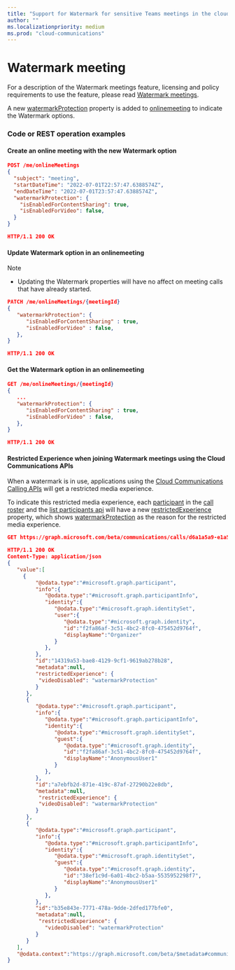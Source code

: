 ```yaml
---
title: "Support for Watermark for sensitive Teams meetings in the cloud communications APIs"
author: ""
ms.localizationpriority: medium
ms.prod: "cloud-communications"
---
```


# Watermark meeting

For a description of the Watermark meetings feature, licensing and policy requirements to use the feature, please read [Watermark meetings](https://learn.microsoft.com/en-us/microsoftteams/watermark-meeting-content-video).

A new [watermarkProtection](/graph/api/resources/onlinemeeting) property is added to [onlinemeeting](/graph/api/resources/onlinemeeting) to indicate the Watermark options.

### Code or REST operation examples

#### Create an online meeting with the new Watermark option

```json
POST /me/onlineMeetings
{
  "subject": "meeting",
  "startDateTime": "2022-07-01T22:57:47.6388574Z",
  "endDateTime": "2022-07-01T23:57:47.6388574Z",
  "watermarkProtection": {
    "isEnabledForContentSharing": true,
    "isEnabledForVideo": false,
  }
}

HTTP/1.1 200 OK
```

#### Update Watermark option in an onlinemeeting

>[!NOTE]
> * Updating the Watermark properties will have no affect on meeting calls that have already started.

```json
PATCH /me/onlineMeetings/{meetingId}
{
   "watermarkProtection": {
      "isEnabledForContentSharing" : true,
      "isEnabledForVideo" : false,
   },
}

HTTP/1.1 200 OK
```
#### Get the Watermark option in an onlinemeeting

```json
GET /me/onlineMeetings/{meetingId}
{
   ...
   "watermarkProtection": {
      "isEnabledForContentSharing" : true,
      "isEnabledForVideo" : false,
   },
}

HTTP/1.1 200 OK
```

#### Restricted Experience when joining Watermark meetings using the Cloud Communications APIs

When a watermark is in use, applications using the [Cloud Communications Calling APIs](/graph/api/application-post-calls) will get a restricted media experience.

To indicate this restricted media experience, each [participant](graph/api/resources/participant) in the [call roster](/graph/api/application-post-calls?view=graph-rest-1.0&tabs=http#notification---roster) and the [list participants api](/graph/api/call-list-participants) will have a new [restrictedExperience](graph/api/resources/participant) property, which shows [watermarkProtection](/graph/api/resources/onlinemeetingRestricted) as the reason for the restricted media experience.


````JSON
GET https://graph.microsoft.com/beta/communications/calls/d6a1a5a9-e1a5-456f-afd6-83f6ef949e51/participants

HTTP/1.1 200 OK
Content-Type: application/json
{
   "value":[
     {
         "@odata.type":"#microsoft.graph.participant",
         "info":{
            "@odata.type":"#microsoft.graph.participantInfo",
            "identity":{
               "@odata.type":"#microsoft.graph.identitySet",
               "user":{
                  "@odata.type":"#microsoft.graph.identity",
                  "id":"f2fa86af-3c51-4bc2-8fc0-475452d9764f",
                  "displayName":"Organizer"
               }
            },
         },
         "id":"14319a53-bae8-4129-9cf1-9619ab278b28",
         "metadata":null,
         "restrictedExperience": {
          "videoDisabled": "watermarkProtection"
         }
      },
      {
         "@odata.type":"#microsoft.graph.participant",
         "info":{
            "@odata.type":"#microsoft.graph.participantInfo",
            "identity":{
               "@odata.type":"#microsoft.graph.identitySet",
               "guest":{
                  "@odata.type":"#microsoft.graph.identity",
                  "id":"f2fa86af-3c51-4bc2-8fc0-475452d9764f",
                  "displayName":"AnonymousUser1"
               }
            },
         },
         "id":"a7ebfb2d-871e-419c-87af-27290b22e8db",
         "metadata":null,
          "restrictedExperience": {
          "videoDisabled": "watermarkProtection"
         }
      },
      {
         "@odata.type":"#microsoft.graph.participant",
         "info":{
            "@odata.type":"#microsoft.graph.participantInfo",
            "identity":{
               "@odata.type":"#microsoft.graph.identitySet",
               "guest":{
                  "@odata.type":"#microsoft.graph.identity",
                  "id":"38ef1c9d-6a01-4bc2-b5aa-5535952298f7",
                  "displayName":"AnonymousUser1"
               }
            },
         },
         "id":"b35e843e-7771-478a-9dde-2dfed177bfe0",
         "metadata":null,
          "restrictedExperience": {
            "videoDisabled": "watermarkProtection"
         }
      }
   ],
   "@odata.context":"https://graph.microsoft.com/beta/$metadata#communications/calls('d6a1a5a9-e1a5-456f-afd6-83f6ef949e51')/participants"
}
````
